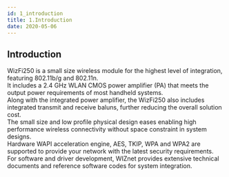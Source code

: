 ```yaml
---
id: 1_introduction
title: 1.Introduction
date: 2020-05-06
---
```


## Introduction

WizFi250 is a small size wireless module for the highest level of
integration, featuring 802.11b/g and 802.11n.  
It includes a 2.4 GHz WLAN CMOS power amplifier (PA) that meets the
output power requirements of most handheld systems.  
Along with the integrated power amplifier, the WizFi250 also includes
integrated transmit and receive baluns, further reducing the overall
solution cost.  
The small size and low profile physical design eases enabling high
performance wireless connectivity without space constraint in system
designs.  
Hardware WAPI acceleration engine, AES, TKIP, WPA and WPA2 are supported
to provide your network with the latest security requirements.  
For software and driver development, WIZnet provides extensive technical
documents and reference software codes for system integration.
